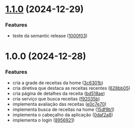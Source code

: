 # [1.1.0](https://github.com/ortegavan/recipes/compare/v1.0.0...v1.1.0) (2024-12-29)


### Features

* teste da semantic release ([1000f03](https://github.com/ortegavan/recipes/commit/1000f03ea73561287bb8151bf43ab8dfc1d8ac55))

# 1.0.0 (2024-12-28)


### Features

* cria a grade de receitas da home ([3c6301b](https://github.com/ortegavan/recipes/commit/3c6301bdbf60e6420e95069de5e581d63b15f9be))
* cria diretiva que destaca as receitas recentes ([628bb05](https://github.com/ortegavan/recipes/commit/628bb0528091cb0c1ab49a607419cadbffce753e))
* cria página de detalhes da receita ([bd518ae](https://github.com/ortegavan/recipes/commit/bd518ae4619c9442d71ad9123a9e915eb50cf821))
* cria serviço que busca receitas ([f92035b](https://github.com/ortegavan/recipes/commit/f92035b4ca1c457a7f317e4757a5ae964e4d8371))
* implementa avaliação das receitas ([e0c7e70](https://github.com/ortegavan/recipes/commit/e0c7e708aa1642d4a872e7b76019c27b42db1eaa))
* implementa busca de receitas na home ([15df9b1](https://github.com/ortegavan/recipes/commit/15df9b15f73d0b943711fd0f3432cbd0d91afeee))
* implementa o cabeçalho da aplicação ([0daf2a8](https://github.com/ortegavan/recipes/commit/0daf2a859b490e48882681923d007eda6d7e45b5))
* implementa o login ([8956921](https://github.com/ortegavan/recipes/commit/895692173d1fc85c15b8304d2baedfb2e917f9bd))
